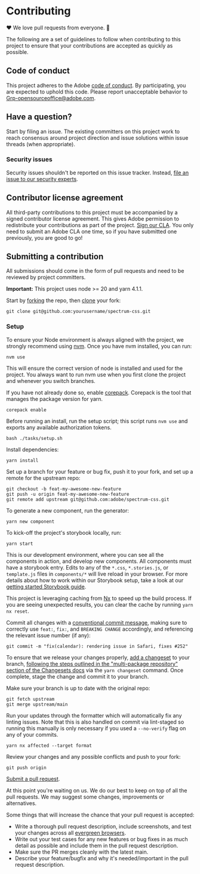 # Contributing

❤️ We love pull requests from everyone. 🎉

The following are a set of guidelines to follow when contributing to this project to ensure that your contributions are accepted as quickly as possible.

## Code of conduct

This project adheres to the Adobe [code of conduct](CODE_OF_CONDUCT.md). By participating,
you are expected to uphold this code. Please report unacceptable behavior to
[Grp-opensourceoffice@adobe.com](mailto:Grp-opensourceoffice@adobe.com).

## Have a question?

Start by filing an issue. The existing committers on this project work to reach
consensus around project direction and issue solutions within issue threads
(when appropriate).

### Security issues

Security issues shouldn't be reported on this issue tracker. Instead, [file an issue to our security experts](https://helpx.adobe.com/security/alertus.html).

## Contributor license agreement

All third-party contributions to this project must be accompanied by a signed contributor
license agreement. This gives Adobe permission to redistribute your contributions
as part of the project. [Sign our CLA](http://opensource.adobe.com/cla.html). You
only need to submit an Adobe CLA one time, so if you have submitted one previously,
you are good to go!

## Submitting a contribution

All submissions should come in the form of pull requests and need to be reviewed
by project committers.

**Important:** This project uses node >= 20 and yarn 4.1.1.

Start by [forking](https://help.github.com/articles/fork-a-repo/) the repo, then [clone](https://help.github.com/articles/cloning-a-repository/) your fork:

```shell
git clone git@github.com:yourusername/spectrum-css.git
```

### Setup

To ensure your Node environment is always aligned with the project, we strongly recommend using [nvm](https://github.com/nvm-sh/nvm?tab=readme-ov-file#installing-and-updating). Once you have nvm installed, you can run:

```shell
nvm use
```

This will ensure the correct version of node is installed and used for the project. You always want to run nvm use when you first clone the project and whenever you switch branches.

If you have not already done so, enable [corepack](https://yarnpkg.com/getting-started/install). Corepack is the tool that manages the package version for yarn.

```shell
corepack enable
```

Before running an install, run the setup script; this script runs `nvm use` and exports any available authorization tokens.

```shell
bash ./tasks/setup.sh
```

Install dependencies:

```shell
yarn install
```

Set up a branch for your feature or bug fix, push it to your fork, and set up a remote for the upstream repo:

```shell
git checkout -b feat-my-awesome-new-feature
git push -u origin feat-my-awesome-new-feature
git remote add upstream git@github.com:adobe/spectrum-css.git
```

To generate a new component, run the generator:

```shell
yarn new component
```

To kick-off the project's storybook locally, run:

```shell
yarn start
```

This is our development environment, where you can see all the components in action, and develop new components. All components must have a storybook entry. Edits to any of the `*.css`, `*.stories.js`, or `template.js` files in `components/*` will live reload in your browser. For more details about how to work within our Storybook setup, take a look at our [getting started Storybook guide](https://opensource.adobe.com/spectrum-css/preview/?path=/docs/guides-contributing--docs).

This project is leveraging caching from [Nx](https://nx.dev/) to speed up the build process. If you are seeing unexpected results, you can clear the cache by running `yarn nx reset`.

Commit all changes with a [conventional commit message](https://www.conventionalcommits.org), making sure to correctly use `feat:`, `fix:`, and `BREAKING CHANGE` accordingly, and referencing the relevant issue number (if any):

```shell
git commit -m "fix(calendar): rendering issue in Safari, fixes #252"
```

To ensure that we release your changes properly, [add a changeset](https://github.com/changesets/changesets/blob/main/docs/adding-a-changeset.md) to your branch, [following the steps outlined in the "multi-package repository" section of the Changesets docs](https://github.com/changesets/changesets/blob/main/docs/adding-a-changeset.md#i-am-in-a-multi-package-repository-a-mono-repo) via the `yarn changeset` command. Once complete, stage the change and commit it to your branch.

Make sure your branch is up to date with the original repo:

```shell
git fetch upstream
git merge upstream/main
```

Run your updates through the formatter which will automatically fix any linting issues. Note that this is also handled on commit via lint-staged so running this manually is only necessary if you used a `--no-verify` flag on any of your commits.

```shell
yarn nx affected --target format
```

Review your changes and any possible conflicts and push to your fork:

```shell
git push origin
```

[Submit a pull request](https://help.github.com/articles/creating-a-pull-request/).

At this point you're waiting on us. We do our best to keep on top of all the pull requests. We may suggest some changes, improvements or alternatives.

Some things that will increase the chance that your pull request is accepted:

- Write a thorough pull request description, include screenshots, and test your changes across all [evergreen browsers](https://github.com/adobe/spectrum-css?tab=readme-ov-file#browser-support).
- Write out your test cases for any new features or bug fixes in as much detail as possible and include them in the pull request description.
- Make sure the PR merges cleanly with the latest main.
- Describe your feature/bugfix and why it's needed/important in the pull request description.

